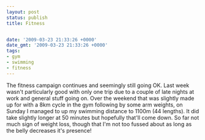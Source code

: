 ```yaml
---
layout: post
status: publish
title: Fitness


date: '2009-03-23 21:33:26 +0000'
date_gmt: '2009-03-23 21:33:26 +0000'
tags:
- gym
- swimming
- fitness
---
```

The fitness campaign continues and seemingly still going OK. Last week wasn't particularly good with only one trip due to a couple of late nights at work and general stuff going on. Over the weekend that was slightly made up for with a 8km cycle in the gym following by some arm weights, on Sunday I managed to up my swimming distance to 1100m (44 lengths). It did take slightly longer at 50 minutes but hopefully that'll come down.
So far not much sign of weight loss, though that I'm not too fussed about as long as the belly decreases it's presence!
